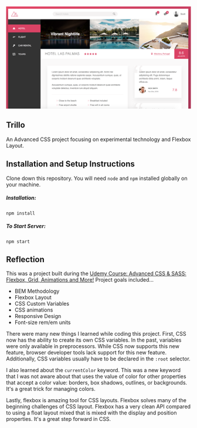 <p align="center">
  <img src="./img/ss.png" width="600"/>
</p>

## Trillo
An Advanced CSS project focusing on experimental technology and Flexbox Layout.

## Installation and Setup Instructions
Clone down this repository. You will need `node` and `npm` installed globally on your machine.  
##### Installation:

`npm install`  

##### To Start Server:

`npm start`  

## Reflection
This was a project built during the [Udemy Course: Advanced CSS & SASS: Flexbox, Grid, Animations and More!](https://www.udemy.com/advanced-css-and-sass/) Project goals included... 

* BEM Methodology
* Flexbox Layout
* CSS Custom Variables
* CSS animations
* Responsive Design
* Font-size rem/em units

There were many new things I learned while coding this project. First, CSS now has the ability to create its own CSS variables. In the past, variables were only available in preprocessors. While CSS now supports this new feature, browser developer tools lack support for this new feature. Additionally, CSS variables usually have to be declared in the `:root` selector.

I also learned about the `currentColor` keyword. This was a new keyword that I was not aware about that uses the value of color for other properties that accept a color value: borders, box shadows, outlines, or backgrounds. It's a great trick for managing colors.

Lastly, flexbox is amazing tool for CSS layouts. Flexbox solves many of the beginning challenges of CSS layout. Flexbox has a very clean API compared to using a float layout mixed that is mixed with the display and position properties. It's a great step forward in CSS.
